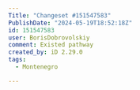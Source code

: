 ```yaml
---
Title: "Changeset #151547583"
PublishDate: "2024-05-19T18:52:18Z"
id: 151547583
user: BorisDobrovolskiy
comment: Existed pathway
created_by: iD 2.29.0
tags:
  - Montenegro

---
```

